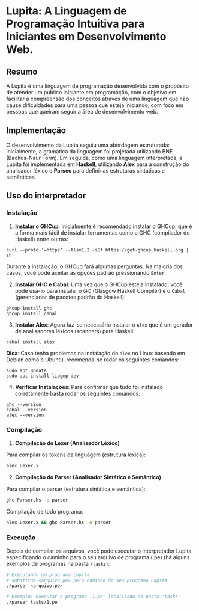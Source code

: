 # Lupita: A Linguagem de Programação Intuitiva para Iniciantes em Desenvolvimento Web.

## Resumo

A Lupita é uma linguagem de programação desenvolvida com o propósito de atender um público iniciante em programação, com o objetivo em facilitar a compreensão dos conceitos através de uma linguagem que não cause dificuldades para uma pessoa que esteja iniciando, com foco em pessoas que queiram seguir a área de desenvolvimento web.

## Implementação

O desenvolvimento da Lupita seguiu uma abordagem estruturada: inicialmente, a gramática da linguagem foi projetada utilizando BNF (Backus-Naur Form). Em seguida, como uma linguagem interpretada, a Lupita foi implementada em **Haskell**, utilizando **Alex** para a construção do analisador léxico e **Parsec** para definir as estruturas sintáticas e semânticas.

## Uso do interpretador

### Instalação

1. **Instalar o GHCup**: Inicialmente é recomendado instalar o GHCup, que é a forma mais fácil de instalar ferramentas como o GHC (compilador do Haskell) entre outras:

```
curl --proto '=https' --tlsv1.2 -sSf https://get-ghcup.haskell.org | sh
```

Durante a instalação, o GHCup fará algumas perguntas. Na maioria dos casos, você pode aceitar as opções padrão pressionando `Enter`.

2. **Instalar GHC e Cabal**: Uma vez que o GHCup esteja instalado, você pode usá-lo para instalar o `GHC` (Glasgow Haskell Compiler) e o `Cabal` (gerenciador de pacotes padrão do Haskell):

```
ghcup install ghc
ghcup install cabal
```

3. **Instalar Alex**: Agora faz-se necessário instalar o `Alex` que é um gerador de analisadores léxicos (scanners) para Haskell:

```
cabal install alex
```

**Dica**: Caso tenha problemas na instalação do `alex` no Linux baseado em Debian como o Ubuntu, recomenda-se rodar os seguintes comandos:

```
sudo apt update
sudo apt install libgmp-dev
```

4. **Verificar Instalações**: Para confirmar que tudo foi instalado corretamente basta rodar os seguintes comandos:

```
ghc --version
cabal --version
alex --version
```

### Compilação

1. **Compilação do Lexer (Analisador Léxico)**

Para compilar os tokens da linguagem (estrutura léxica):

```sh
alex Lexer.x
```

2. **Compilação do Parser (Analisador Sintático e Semântico)**

Para compilar o parser (estrutura sintática e semântica):

```sh
ghc Parser.hs -o parser
```

Compilação de todo programa:

```sh
alex Lexer.x && ghc Parser.hs -o parser
```

### Execução

Depois de compilar os arquivos, você pode executar o interpretador Lupita especificando o caminho para o seu arquivo de programa (.pe) (há alguns exemplos de programas na pasta `/tasks`):

```sh
# Executando um programa Lupita
# Substitua <arquivo.pe> pelo caminho do seu programa Lupita
./parser <arquivo.pe>

# Exemplo: Executar o programa '1.pe' localizado na pasta 'tasks'
./parser tasks/1.pe
```
